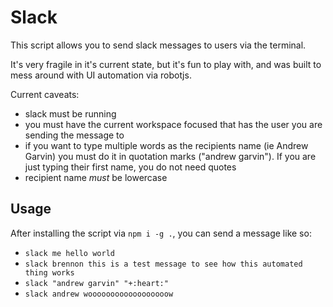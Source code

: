 # Slack

This script allows you to send slack messages to users via the terminal.

It's very fragile in it's current state, but it's fun to play with, and was built to mess around with UI automation via robotjs.

Current caveats:
- slack must be running
- you must have the current workspace focused that has the user you are sending the message to
- if you want to type multiple words as the recipients name (ie Andrew Garvin) you must do it in quotation marks ("andrew garvin"). If you are just typing their first name, you do not need quotes
- recipient name *must* be lowercase

## Usage

After installing the script via `npm i -g .`, you can send a message like so:
- `slack me hello world`
- `slack brennon this is a test message to see how this automated thing works`
- `slack "andrew garvin" "+:heart:"`
- `slack andrew woooooooooooooooooow`